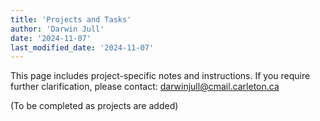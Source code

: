 ```yaml
---
title: 'Projects and Tasks'
author: 'Darwin Jull'
date: '2024-11-07'
last_modified_date: '2024-11-07'
---
```


This page includes project-specific notes and instructions. If you require further clarification, please contact: darwinjull@cmail.carleton.ca

(To be completed as projects are added)